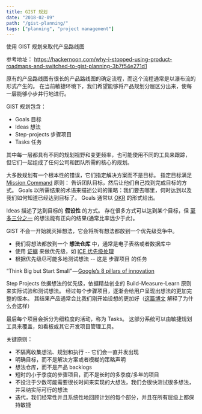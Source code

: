 ```yaml
---
title: GIST 规划
date: "2018-02-09"
path: "/gist-planning/"
tags: ["planning", "project management"]
---
```


使用 GIST 规划来取代产品路线图

参考地址： https://hackernoon.com/why-i-stopped-using-product-roadmaps-and-switched-to-gist-planning-3b7f54e271d1

原有的产品路线图有很长的产品路线图的确定流程，而这个流程通常是以瀑布流的形式产生的。
在当前敏捷环境下，我们希望能够将产品规划分层区分出来，使每一层能够小步并行地进行。

GIST 规划包含：

* Goals 目标
* Ideas 想法
* Step-projects 步骤项目
* Tasks 任务

其中每一层都具有不同的规划视野和变更频率，也可能使用不同的工具来跟踪，
但它们一起组成了任何公司和团队所需的核心的规划。

大多数规划有一个根本性的错误，它们指定解决方案而不是目标。
指定目标满足 [Mission Command](https://en.wikipedia.org/wiki/Mission_command) 原则：
告诉团队目标，然后让他们自己找到完成目标的方式。
Goals 以所需结果的术语来描述公司的策略：我们要去哪里，何时达到以及我们如何知道已经达到目标了。
Goals 通常以 [OKR](https://rework.withgoogle.com/guides/set-goals-with-okrs/steps/introduction/)
的形式给出。

Ideas 描述了达到目标的 **假设性** 的方式。
存在很多方式可以达到某个目标，但 [至多三分之一](http://ai.stanford.edu/~ronnyk/ExPThinkWeek2009Public.pdf) 的想法能有正向的结果(通常比率远少于此)。

GIST 不会一开始就灭掉想法，它会将所有想法都放到一个优先级竞争中。

* 我们将想法都放到一个 **想法仓库** 中，通常是电子表格或者数据库中
* 使用 [证据](https://medium.com/@itamargilad/evidence-based-scoring-a-systematic-way-to-know-if-you-have-a-good-idea-44d39e166abf) 来做优先级，如
[ICE 优先级处理](https://medium.com/@itamargilad/why-impact-effort-prioritization-doesnt-work-57d141fafc2c)
* 根据优先级尽可能多地测试想法 -- 这是 步骤项目 的任务

“Think Big but Start Small” — [Google’s 8 pillars of innovation](https://www.thinkwithgoogle.com/marketing-resources/8-pillars-of-innovation/)

Step Projects 依据想法的优先级，依据精益创业的 Build-Measure-Learn 原则来实际试验和测试想法。
经过每个步骤项目，逐渐会给用户呈现出想法的更加完整的版本。
其结果产品通常会比我们刚开始设想的更加好（[这篇博文](https://blog.itnig.net/optimizing-your-project-for-learning-dfb60e86fd09) 解释了为什么会这样）

最后每个项目会拆分为细粒度的活动，称为 Tasks。
这部分系统可以由敏捷规划工具来覆盖，如看板或其它开发项目管理工具。

关键原则：

* 不隔离收集想法、规划和执行 -- 它们会一直并发出现
* 明确目标，而不是解决方案或者模糊的策略声明
* 想法仓库，而不是产品 backlogs
* 短时的小于季度的步骤项目，而不是长时的多季度/多年的项目
* 不投注于少数可能需要很长时间来实现的大想法，我们会很快测试很多想法，并采纳实际可行的想法
* 迭代，我们经常性并且系统性地回顾计划的每个部分，并且在所有层级上都保持敏捷

